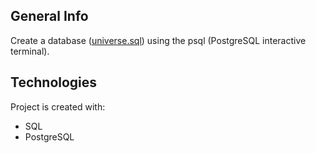 ## General Info
Create a database ([universe.sql](https://github.com/vsonap/FCC/blob/main/Universe/universe.sql)) using the psql (PostgreSQL interactive terminal).

## Technologies
Project is created with:
- SQL
- PostgreSQL
